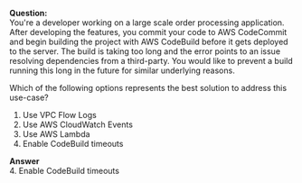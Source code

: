 __Question:__  
You're a developer working on a large scale order processing application. After developing the features, you commit your code to AWS CodeCommit and begin building the project with AWS CodeBuild before it gets deployed to the server. The build is taking too long and the error points to an issue resolving dependencies from a third-party. You would like to prevent a build running this long in the future for similar underlying reasons.

Which of the following options represents the best solution to address this use-case?

1. Use VPC Flow Logs
2. Use AWS CloudWatch Events
3. Use AWS Lambda
4. Enable CodeBuild timeouts

__Answer__  
4. Enable CodeBuild timeouts

